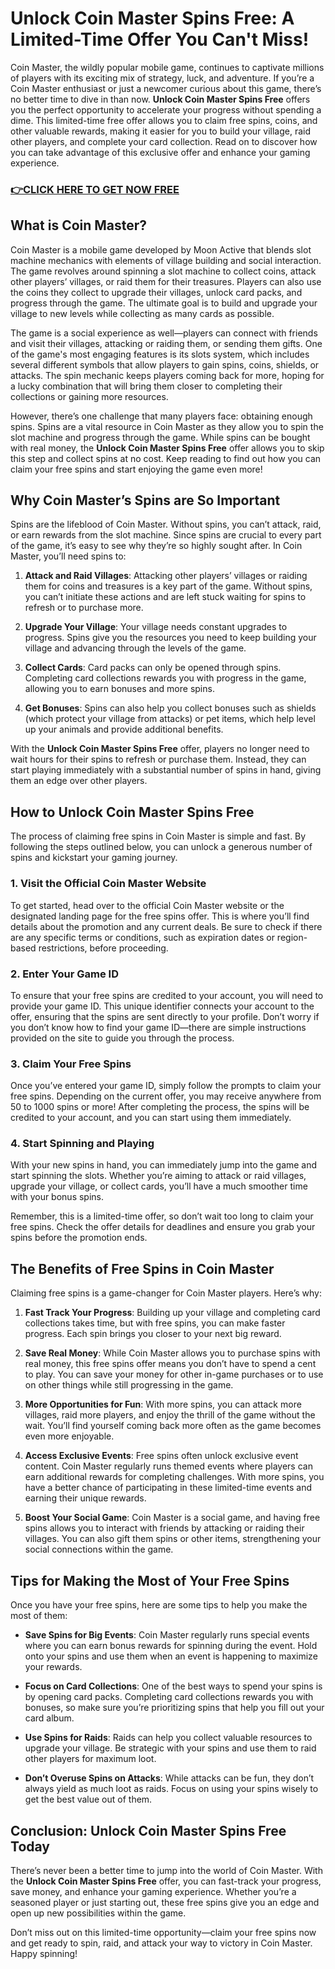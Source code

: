 # Unlock Coin Master Spins Free: A Limited-Time Offer You Can't Miss!

Coin Master, the wildly popular mobile game, continues to captivate millions of players with its exciting mix of strategy, luck, and adventure. If you’re a Coin Master enthusiast or just a newcomer curious about this game, there’s no better time to dive in than now. **Unlock Coin Master Spins Free** offers you the perfect opportunity to accelerate your progress without spending a dime. This limited-time free offer allows you to claim free spins, coins, and other valuable rewards, making it easier for you to build your village, raid other players, and complete your card collection. Read on to discover how you can take advantage of this exclusive offer and enhance your gaming experience.

### [👉CLICK HERE TO GET NOW FREE](https://jackmarkjr.github.io/spins/)

## What is Coin Master?

Coin Master is a mobile game developed by Moon Active that blends slot machine mechanics with elements of village building and social interaction. The game revolves around spinning a slot machine to collect coins, attack other players’ villages, or raid them for their treasures. Players can also use the coins they collect to upgrade their villages, unlock card packs, and progress through the game. The ultimate goal is to build and upgrade your village to new levels while collecting as many cards as possible. 

The game is a social experience as well—players can connect with friends and visit their villages, attacking or raiding them, or sending them gifts. One of the game's most engaging features is its slots system, which includes several different symbols that allow players to gain spins, coins, shields, or attacks. The spin mechanic keeps players coming back for more, hoping for a lucky combination that will bring them closer to completing their collections or gaining more resources.

However, there’s one challenge that many players face: obtaining enough spins. Spins are a vital resource in Coin Master as they allow you to spin the slot machine and progress through the game. While spins can be bought with real money, the **Unlock Coin Master Spins Free** offer allows you to skip this step and collect spins at no cost. Keep reading to find out how you can claim your free spins and start enjoying the game even more!

## Why Coin Master’s Spins are So Important

Spins are the lifeblood of Coin Master. Without spins, you can’t attack, raid, or earn rewards from the slot machine. Since spins are crucial to every part of the game, it’s easy to see why they’re so highly sought after. In Coin Master, you’ll need spins to:

1. **Attack and Raid Villages**: Attacking other players’ villages or raiding them for coins and treasures is a key part of the game. Without spins, you can’t initiate these actions and are left stuck waiting for spins to refresh or to purchase more.
   
2. **Upgrade Your Village**: Your village needs constant upgrades to progress. Spins give you the resources you need to keep building your village and advancing through the levels of the game.
   
3. **Collect Cards**: Card packs can only be opened through spins. Completing card collections rewards you with progress in the game, allowing you to earn bonuses and more spins.

4. **Get Bonuses**: Spins can also help you collect bonuses such as shields (which protect your village from attacks) or pet items, which help level up your animals and provide additional benefits.

With the **Unlock Coin Master Spins Free** offer, players no longer need to wait hours for their spins to refresh or purchase them. Instead, they can start playing immediately with a substantial number of spins in hand, giving them an edge over other players.

## How to Unlock Coin Master Spins Free

The process of claiming free spins in Coin Master is simple and fast. By following the steps outlined below, you can unlock a generous number of spins and kickstart your gaming journey.

### 1. **Visit the Official Coin Master Website**
To get started, head over to the official Coin Master website or the designated landing page for the free spins offer. This is where you’ll find details about the promotion and any current deals. Be sure to check if there are any specific terms or conditions, such as expiration dates or region-based restrictions, before proceeding.

### 2. **Enter Your Game ID**
To ensure that your free spins are credited to your account, you will need to provide your game ID. This unique identifier connects your account to the offer, ensuring that the spins are sent directly to your profile. Don’t worry if you don’t know how to find your game ID—there are simple instructions provided on the site to guide you through the process.

### 3. **Claim Your Free Spins**
Once you’ve entered your game ID, simply follow the prompts to claim your free spins. Depending on the current offer, you may receive anywhere from 50 to 1000 spins or more! After completing the process, the spins will be credited to your account, and you can start using them immediately.

### 4. **Start Spinning and Playing**
With your new spins in hand, you can immediately jump into the game and start spinning the slots. Whether you’re aiming to attack or raid villages, upgrade your village, or collect cards, you’ll have a much smoother time with your bonus spins.

Remember, this is a limited-time offer, so don’t wait too long to claim your free spins. Check the offer details for deadlines and ensure you grab your spins before the promotion ends.

## The Benefits of Free Spins in Coin Master

Claiming free spins is a game-changer for Coin Master players. Here’s why:

1. **Fast Track Your Progress**: Building up your village and completing card collections takes time, but with free spins, you can make faster progress. Each spin brings you closer to your next big reward.

2. **Save Real Money**: While Coin Master allows you to purchase spins with real money, this free spins offer means you don’t have to spend a cent to play. You can save your money for other in-game purchases or to use on other things while still progressing in the game.

3. **More Opportunities for Fun**: With more spins, you can attack more villages, raid more players, and enjoy the thrill of the game without the wait. You’ll find yourself coming back more often as the game becomes even more enjoyable.

4. **Access Exclusive Events**: Free spins often unlock exclusive event content. Coin Master regularly runs themed events where players can earn additional rewards for completing challenges. With more spins, you have a better chance of participating in these limited-time events and earning their unique rewards.

5. **Boost Your Social Game**: Coin Master is a social game, and having free spins allows you to interact with friends by attacking or raiding their villages. You can also gift them spins or other items, strengthening your social connections within the game.

## Tips for Making the Most of Your Free Spins

Once you have your free spins, here are some tips to help you make the most of them:

- **Save Spins for Big Events**: Coin Master regularly runs special events where you can earn bonus rewards for spinning during the event. Hold onto your spins and use them when an event is happening to maximize your rewards.

- **Focus on Card Collections**: One of the best ways to spend your spins is by opening card packs. Completing card collections rewards you with bonuses, so make sure you’re prioritizing spins that help you fill out your card album.

- **Use Spins for Raids**: Raids can help you collect valuable resources to upgrade your village. Be strategic with your spins and use them to raid other players for maximum loot.

- **Don’t Overuse Spins on Attacks**: While attacks can be fun, they don’t always yield as much loot as raids. Focus on using your spins wisely to get the best value out of them.

## Conclusion: Unlock Coin Master Spins Free Today

There’s never been a better time to jump into the world of Coin Master. With the **Unlock Coin Master Spins Free** offer, you can fast-track your progress, save money, and enhance your gaming experience. Whether you’re a seasoned player or just starting out, these free spins give you an edge and open up new possibilities within the game. 

Don’t miss out on this limited-time opportunity—claim your free spins now and get ready to spin, raid, and attack your way to victory in Coin Master. Happy spinning!
